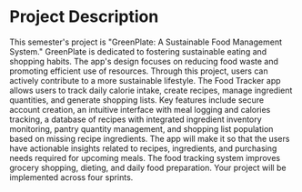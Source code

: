 # Project Description
This semester's project is "GreenPlate: A Sustainable Food Management System." GreenPlate is dedicated
to fostering sustainable eating and shopping habits. The app's design focuses on reducing food waste and
promoting efficient use of resources. Through this project, users can actively contribute to a more
sustainable lifestyle. The Food Tracker app allows users to track daily calorie intake, create recipes,
manage ingredient quantities, and generate shopping lists.
Key features include secure account creation, an intuitive interface with meal logging and calories
tracking, a database of recipes with integrated ingredient inventory monitoring, pantry quantity
management, and shopping list population based on missing recipe ingredients. The app will make it so
that the users have actionable insights related to recipes, ingredients, and purchasing needs required for
upcoming meals. The food tracking system improves grocery shopping, dieting, and daily food
preparation.
Your project will be implemented across four sprints.

